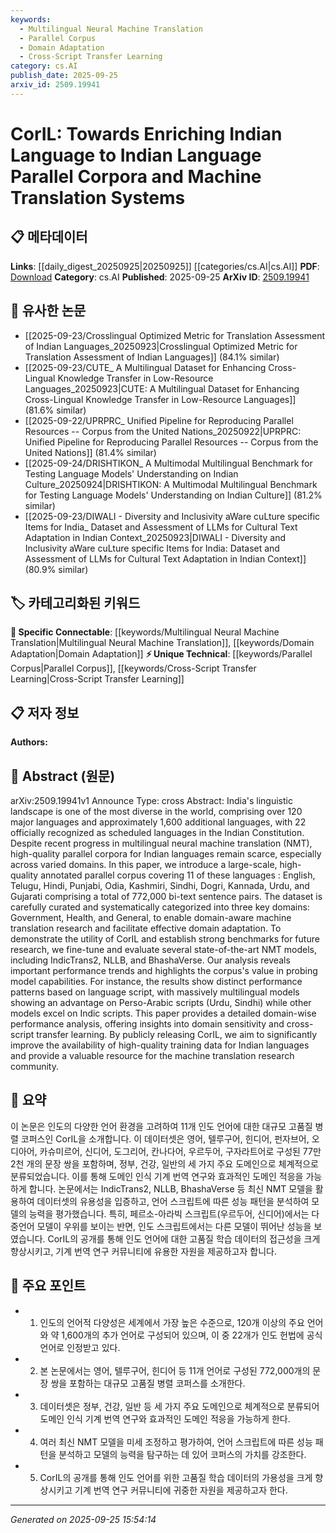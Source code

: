 ```yaml
---
keywords:
  - Multilingual Neural Machine Translation
  - Parallel Corpus
  - Domain Adaptation
  - Cross-Script Transfer Learning
category: cs.AI
publish_date: 2025-09-25
arxiv_id: 2509.19941
---
```


<!-- KEYWORD_LINKING_METADATA:
{
  "processed_timestamp": "2025-09-25T15:54:14.233969",
  "vocabulary_version": "1.0",
  "selected_keywords": [
    "Multilingual Neural Machine Translation",
    "Parallel Corpus",
    "Domain Adaptation",
    "Cross-Script Transfer Learning"
  ],
  "rejected_keywords": [],
  "similarity_scores": {
    "Multilingual Neural Machine Translation": 0.82,
    "Parallel Corpus": 0.75,
    "Domain Adaptation": 0.79,
    "Cross-Script Transfer Learning": 0.73
  },
  "extraction_method": "AI_prompt_based",
  "budget_applied": true,
  "candidates_json": {
    "candidates": [
      {
        "surface": "multilingual neural machine translation",
        "canonical": "Multilingual Neural Machine Translation",
        "aliases": [
          "multilingual NMT"
        ],
        "category": "specific_connectable",
        "rationale": "This term is central to the paper's focus on translation across multiple Indian languages, linking it to broader discussions on multilingual models.",
        "novelty_score": 0.55,
        "connectivity_score": 0.85,
        "specificity_score": 0.78,
        "link_intent_score": 0.82
      },
      {
        "surface": "parallel corpus",
        "canonical": "Parallel Corpus",
        "aliases": [
          "bi-text corpus"
        ],
        "category": "unique_technical",
        "rationale": "The creation of a parallel corpus is a unique contribution of the paper, essential for training translation models.",
        "novelty_score": 0.65,
        "connectivity_score": 0.7,
        "specificity_score": 0.8,
        "link_intent_score": 0.75
      },
      {
        "surface": "domain adaptation",
        "canonical": "Domain Adaptation",
        "aliases": [
          "domain-aware adaptation"
        ],
        "category": "specific_connectable",
        "rationale": "Domain adaptation is crucial for improving translation quality across different subject areas, linking to broader machine learning strategies.",
        "novelty_score": 0.5,
        "connectivity_score": 0.78,
        "specificity_score": 0.72,
        "link_intent_score": 0.79
      },
      {
        "surface": "cross-script transfer learning",
        "canonical": "Cross-Script Transfer Learning",
        "aliases": [
          "script transfer learning"
        ],
        "category": "unique_technical",
        "rationale": "This concept is significant for understanding how models handle different writing systems, a unique aspect of the paper.",
        "novelty_score": 0.68,
        "connectivity_score": 0.65,
        "specificity_score": 0.77,
        "link_intent_score": 0.73
      }
    ],
    "ban_list_suggestions": [
      "Government",
      "Health",
      "General"
    ]
  },
  "decisions": [
    {
      "candidate_surface": "multilingual neural machine translation",
      "resolved_canonical": "Multilingual Neural Machine Translation",
      "decision": "linked",
      "scores": {
        "novelty": 0.55,
        "connectivity": 0.85,
        "specificity": 0.78,
        "link_intent": 0.82
      }
    },
    {
      "candidate_surface": "parallel corpus",
      "resolved_canonical": "Parallel Corpus",
      "decision": "linked",
      "scores": {
        "novelty": 0.65,
        "connectivity": 0.7,
        "specificity": 0.8,
        "link_intent": 0.75
      }
    },
    {
      "candidate_surface": "domain adaptation",
      "resolved_canonical": "Domain Adaptation",
      "decision": "linked",
      "scores": {
        "novelty": 0.5,
        "connectivity": 0.78,
        "specificity": 0.72,
        "link_intent": 0.79
      }
    },
    {
      "candidate_surface": "cross-script transfer learning",
      "resolved_canonical": "Cross-Script Transfer Learning",
      "decision": "linked",
      "scores": {
        "novelty": 0.68,
        "connectivity": 0.65,
        "specificity": 0.77,
        "link_intent": 0.73
      }
    }
  ]
}
-->

# CorIL: Towards Enriching Indian Language to Indian Language Parallel Corpora and Machine Translation Systems

## 📋 메타데이터

**Links**: [[daily_digest_20250925|20250925]] [[categories/cs.AI|cs.AI]]
**PDF**: [Download](https://arxiv.org/pdf/2509.19941.pdf)
**Category**: cs.AI
**Published**: 2025-09-25
**ArXiv ID**: [2509.19941](https://arxiv.org/abs/2509.19941)

## 🔗 유사한 논문
- [[2025-09-23/Crosslingual Optimized Metric for Translation Assessment of Indian Languages_20250923|Crosslingual Optimized Metric for Translation Assessment of Indian Languages]] (84.1% similar)
- [[2025-09-23/CUTE_ A Multilingual Dataset for Enhancing Cross-Lingual Knowledge Transfer in Low-Resource Languages_20250923|CUTE: A Multilingual Dataset for Enhancing Cross-Lingual Knowledge Transfer in Low-Resource Languages]] (81.6% similar)
- [[2025-09-22/UPRPRC_ Unified Pipeline for Reproducing Parallel Resources -- Corpus from the United Nations_20250922|UPRPRC: Unified Pipeline for Reproducing Parallel Resources -- Corpus from the United Nations]] (81.4% similar)
- [[2025-09-24/DRISHTIKON_ A Multimodal Multilingual Benchmark for Testing Language Models' Understanding on Indian Culture_20250924|DRISHTIKON: A Multimodal Multilingual Benchmark for Testing Language Models' Understanding on Indian Culture]] (81.2% similar)
- [[2025-09-23/DIWALI - Diversity and Inclusivity aWare cuLture specific Items for India_ Dataset and Assessment of LLMs for Cultural Text Adaptation in Indian Context_20250923|DIWALI - Diversity and Inclusivity aWare cuLture specific Items for India: Dataset and Assessment of LLMs for Cultural Text Adaptation in Indian Context]] (80.9% similar)

## 🏷️ 카테고리화된 키워드
**🔗 Specific Connectable**: [[keywords/Multilingual Neural Machine Translation|Multilingual Neural Machine Translation]], [[keywords/Domain Adaptation|Domain Adaptation]]
**⚡ Unique Technical**: [[keywords/Parallel Corpus|Parallel Corpus]], [[keywords/Cross-Script Transfer Learning|Cross-Script Transfer Learning]]

## 📋 저자 정보

**Authors:** 

## 📄 Abstract (원문)

arXiv:2509.19941v1 Announce Type: cross 
Abstract: India's linguistic landscape is one of the most diverse in the world, comprising over 120 major languages and approximately 1,600 additional languages, with 22 officially recognized as scheduled languages in the Indian Constitution. Despite recent progress in multilingual neural machine translation (NMT), high-quality parallel corpora for Indian languages remain scarce, especially across varied domains. In this paper, we introduce a large-scale, high-quality annotated parallel corpus covering 11 of these languages : English, Telugu, Hindi, Punjabi, Odia, Kashmiri, Sindhi, Dogri, Kannada, Urdu, and Gujarati comprising a total of 772,000 bi-text sentence pairs. The dataset is carefully curated and systematically categorized into three key domains: Government, Health, and General, to enable domain-aware machine translation research and facilitate effective domain adaptation. To demonstrate the utility of CorIL and establish strong benchmarks for future research, we fine-tune and evaluate several state-of-the-art NMT models, including IndicTrans2, NLLB, and BhashaVerse. Our analysis reveals important performance trends and highlights the corpus's value in probing model capabilities. For instance, the results show distinct performance patterns based on language script, with massively multilingual models showing an advantage on Perso-Arabic scripts (Urdu, Sindhi) while other models excel on Indic scripts. This paper provides a detailed domain-wise performance analysis, offering insights into domain sensitivity and cross-script transfer learning. By publicly releasing CorIL, we aim to significantly improve the availability of high-quality training data for Indian languages and provide a valuable resource for the machine translation research community.

## 📝 요약

이 논문은 인도의 다양한 언어 환경을 고려하여 11개 인도 언어에 대한 대규모 고품질 병렬 코퍼스인 CorIL을 소개합니다. 이 데이터셋은 영어, 텔루구어, 힌디어, 펀자브어, 오디아어, 카슈미르어, 신디어, 도그리어, 칸나다어, 우르두어, 구자라트어로 구성된 77만 2천 개의 문장 쌍을 포함하며, 정부, 건강, 일반의 세 가지 주요 도메인으로 체계적으로 분류되었습니다. 이를 통해 도메인 인식 기계 번역 연구와 효과적인 도메인 적응을 가능하게 합니다. 논문에서는 IndicTrans2, NLLB, BhashaVerse 등 최신 NMT 모델을 활용하여 데이터셋의 유용성을 입증하고, 언어 스크립트에 따른 성능 패턴을 분석하여 모델의 능력을 평가했습니다. 특히, 페르소-아라빅 스크립트(우르두어, 신디어)에서는 다중언어 모델이 우위를 보이는 반면, 인도 스크립트에서는 다른 모델이 뛰어난 성능을 보였습니다. CorIL의 공개를 통해 인도 언어에 대한 고품질 학습 데이터의 접근성을 크게 향상시키고, 기계 번역 연구 커뮤니티에 유용한 자원을 제공하고자 합니다.

## 🎯 주요 포인트

- 1. 인도의 언어적 다양성은 세계에서 가장 높은 수준으로, 120개 이상의 주요 언어와 약 1,600개의 추가 언어로 구성되어 있으며, 이 중 22개가 인도 헌법에 공식 언어로 인정받고 있다.
- 2. 본 논문에서는 영어, 텔루구어, 힌디어 등 11개 언어로 구성된 772,000개의 문장 쌍을 포함하는 대규모 고품질 병렬 코퍼스를 소개한다.
- 3. 데이터셋은 정부, 건강, 일반 등 세 가지 주요 도메인으로 체계적으로 분류되어 도메인 인식 기계 번역 연구와 효과적인 도메인 적응을 가능하게 한다.
- 4. 여러 최신 NMT 모델을 미세 조정하고 평가하여, 언어 스크립트에 따른 성능 패턴을 분석하고 모델의 능력을 탐구하는 데 있어 코퍼스의 가치를 강조한다.
- 5. CorIL의 공개를 통해 인도 언어를 위한 고품질 학습 데이터의 가용성을 크게 향상시키고 기계 번역 연구 커뮤니티에 귀중한 자원을 제공하고자 한다.


---

*Generated on 2025-09-25 15:54:14*